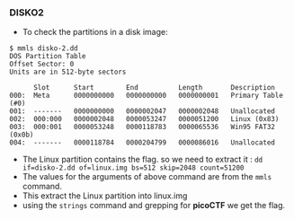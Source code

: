 
### DISKO2
- To check the partitions in a disk image:
```
$ mmls disko-2.dd
DOS Partition Table
Offset Sector: 0
Units are in 512-byte sectors

      Slot      Start        End          Length       Description
000:  Meta      0000000000   0000000000   0000000001   Primary Table (#0)
001:  -------   0000000000   0000002047   0000002048   Unallocated
002:  000:000   0000002048   0000053247   0000051200   Linux (0x83)
003:  000:001   0000053248   0000118783   0000065536   Win95 FAT32 (0x0b)
004:  -------   0000118784   0000204799   0000086016   Unallocated
```
- The Linux partition contains the flag. so we need to extract it : `dd if=disko-2.dd of=linux.img bs=512 skip=2048 count=51200`
- The values for the arguments of above command are from the `mmls` command.
- This extract the Linux partition into linux.img
- using the `strings` command and grepping for **picoCTF** we get the flag.

